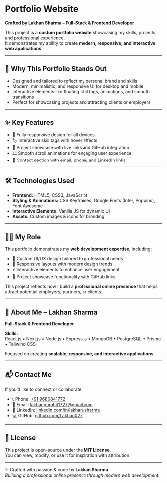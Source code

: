 # Portfolio Website

**Crafted by Lakhan Sharma – Full-Stack & Frontend Developer**

This project is a **custom portfolio website** showcasing my skills, projects, and professional experience.  
It demonstrates my ability to create **modern, responsive, and interactive web applications**.

---

## 🚀 Why This Portfolio Stands Out
- Designed and tailored to reflect my personal brand and skills  
- Modern, minimalistic, and responsive UI for desktop and mobile  
- Interactive elements like floating skill tags, animations, and smooth transitions  
- Perfect for showcasing projects and attracting clients or employers  

---

## ✨ Key Features
- 📱 Fully responsive design for all devices  
- 🏷️ Interactive skill tags with hover effects  
- 📂 Project showcase with live links and GitHub integration  
- 🎞️ Smooth scroll animations for engaging user experience  
- 📩 Contact section with email, phone, and LinkedIn links  

---

## 🛠️ Technologies Used
- **Frontend:** HTML5, CSS3, JavaScript  
- **Styling & Animations:** CSS Keyframes, Google Fonts (Inter, Poppins), Font Awesome  
- **Interactive Elements:** Vanilla JS for dynamic UI  
- **Assets:** Custom images & icons for branding  

---

## 👨‍💻 My Role
This portfolio demonstrates my **web development expertise**, including:
- 🎨 Custom UI/UX design tailored to professional needs  
- 📐 Responsive layouts with modern design trends  
- ⚡ Interactive elements to enhance user engagement  
- 🔗 Project showcase functionality with GitHub links  

This project reflects how I build a **professional online presence** that helps attract potential employers, partners, or clients.

---

## 👤 About Me – Lakhan Sharma
**Full-Stack & Frontend Developer**  

**Skills:**  
React.js • Next.js • Node.js • Express.js • MongoDB • PostgreSQL • Prisma • Tailwind CSS  

Focused on creating **scalable, responsive, and interactive applications**.  

---

## 📬 Contact Me
If you’d like to connect or collaborate:  

- 📞 Phone: [+91 9680841772](tel:+919680841772)  
- 📧 Email: [lakhanpurohit1727@gmail.com](mailto:lakhanpurohit1727@gmail.com)  
- 🔗 LinkedIn: [linkedin.com/in/lakhan-sharma](https://linkedin.com/in/lakhan-sharma)  
- 💻 GitHub: [github.com/Lakhan027](https://github.com/Lakhan027)  

---

## 📜 License
This project is open-source under the **MIT License**.  
You can view, modify, or use it for inspiration with attribution.  

---

✨ Crafted with passion & code by **Lakhan Sharma**  
*Building a professional online presence through modern web development.*

